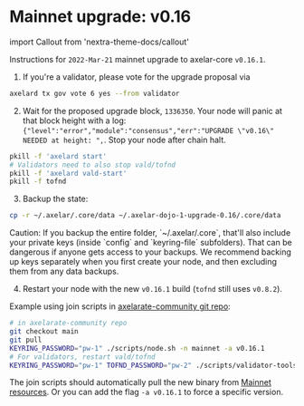 # Mainnet upgrade: v0.16

import Callout from 'nextra-theme-docs/callout'

Instructions for `2022-Mar-21` mainnet upgrade to axelar-core `v0.16.1`.

1. If you're a validator, please vote for the upgrade proposal via

```bash
axelard tx gov vote 6 yes --from validator
```

2. Wait for the proposed upgrade block, `1336350`. Your node will panic at that block height with a log: `{"level":"error","module":"consensus","err":"UPGRADE \"v0.16\" NEEDED at height: ",`. Stop your node after chain halt.

```bash
pkill -f 'axelard start'
# Validators need to also stop vald/tofnd
pkill -f 'axelard vald-start'
pkill -f tofnd
```

3. Backup the state:

```bash
cp -r ~/.axelar/.core/data ~/.axelar-dojo-1-upgrade-0.16/.core/data
```

<Callout type="warning" emoji="⚠️">
  Caution: If you backup the entire folder, `~/.axelar/.core`, that'll also include your private keys (inside `config` and `keyring-file` subfolders). That can be dangerous if anyone gets access to your backups. We recommend backing up keys separately when you first create your node, and then excluding them from any data backups.
</Callout>

4. Restart your node with the new `v0.16.1` build (`tofnd` still uses `v0.8.2`).

Example using join scripts in [axelarate-community git repo](https://github.com/axelarnetwork/axelarate-community):

```bash
# in axelarate-community repo
git checkout main
git pull
KEYRING_PASSWORD="pw-1" ./scripts/node.sh -n mainnet -a v0.16.1
# For validators, restart vald/tofnd
KEYRING_PASSWORD="pw-1" TOFND_PASSWORD="pw-2" ./scripts/validator-tools-host.sh -a v0.16.1 -n mainnet
```

The join scripts should automatically pull the new binary from [Mainnet resources](../mainnet). Or you can add the flag `-a v0.16.1` to force a specific version.